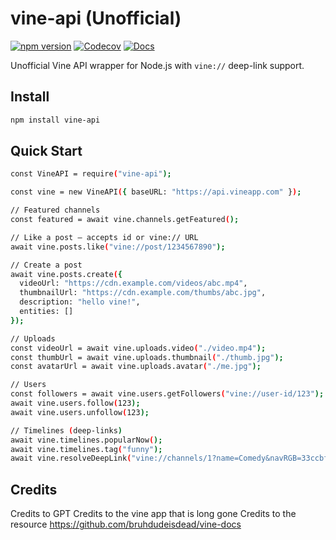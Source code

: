 # vine-api (Unofficial)

[![npm version](https://img.shields.io/npm/v/vine-api.svg)](https://www.npmjs.com/package/vine-api)
[![Codecov](https://codecov.io/gh/TSMCIDevTest/vine-api/branch/main/graph/badge.svg)](https://codecov.io/gh/TSMCIDevTest/vine-api)
[![Docs](https://img.shields.io/badge/docs-GitHub%20Pages-blue)](https://TSMCIDevTest.github.io/vine-api/)

Unofficial Vine API wrapper for Node.js with `vine://` deep-link support.

## Install
```bash
npm install vine-api
```

## Quick Start
```bash
const VineAPI = require("vine-api");

const vine = new VineAPI({ baseURL: "https://api.vineapp.com" });

// Featured channels
const featured = await vine.channels.getFeatured();

// Like a post — accepts id or vine:// URL
await vine.posts.like("vine://post/1234567890");

// Create a post
await vine.posts.create({
  videoUrl: "https://cdn.example.com/videos/abc.mp4",
  thumbnailUrl: "https://cdn.example.com/thumbs/abc.jpg",
  description: "hello vine!",
  entities: []
});

// Uploads
const videoUrl = await vine.uploads.video("./video.mp4");
const thumbUrl = await vine.uploads.thumbnail("./thumb.jpg");
const avatarUrl = await vine.uploads.avatar("./me.jpg");

// Users
const followers = await vine.users.getFollowers("vine://user-id/123");
await vine.users.follow(123);
await vine.users.unfollow(123);

// Timelines (deep-links)
await vine.timelines.popularNow();
await vine.timelines.tag("funny");
await vine.resolveDeepLink("vine://channels/1?name=Comedy&navRGB=33ccbf&titleRGB=ffffff");
```

## Credits
Credits to GPT
Credits to the vine app that is long gone
Credits to the resource https://github.com/bruhdudeisdead/vine-docs